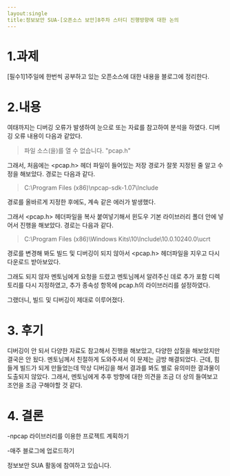 ```yaml
---
layout:single
title:정보보안 SUA-[오픈소스 보안]8주차 스터디 진행방향에 대한 논의 
---
```


# 1.과제 
[필수1]1주일에 한번씩 공부하고 있는 오픈소스에 대한 내용을 블로그에 정리한다.



# 2.내용
여태까지는 디버깅 오류가 발생하여 눈으로 또는 자료를 참고하여 분석을 하였다. 디버깅 오류 내용이 다음과 같았다. 

> 파일 소스(을)를 열 수 없습니다. "pcap.h"

그래서, 처음에는 <pcap.h> 헤더 파일이 들어있는 저장 경로가 잘못 지정된 줄 알고 수정을 해보았다. 경로는 다음과 같다.

>C:\Program Files (x86)\npcap-sdk-1.07\Include 

경로를 올바르게 지정한 후에도, 계속 같은 에러가 발생했다. 

그래서 <pcap.h> 헤더파일을 복사 붙여넣기해서 윈도우 기본 라이브러리 폴더 안에 넣어서 진행을 해보았다. 경로는 다음과 같다.

>C:\Program Files (x86)\Windows Kits\10\Include\10.0.10240.0\ucrt

경로를 변경해 봐도 빌드 및 디버깅이 되지 않아서 <pcap.h> 헤더파일을 지우고 다시 다운로드 받아보았다. 

그래도 되지 않자 멘토님에게 요청을 드렸고 멘토님께서 알려주신 데로 추가 포함 디렉토리를 다시 지정하였고, 추가 종속성 항목에 pcap.h의 라이브러리를 설정하였다.

그랬더니, 빌드 및 디버깅이 제대로 이루어졌다. 

# 3. 후기
디버깅이 안 되서 다양한 자료도 참고해서 진행을 해보았고, 다양한 삽질을 해보았지만 결국은 안 됬다. 멘토님께서 친절하게 도와주셔서 이 문제는 금방 해결되었다. 
근데, 힘들게 빌드가 되게 만들었는데 막상 디버깅을 해서 결과를 봐도 별로 유의미한 결과물이 도출되지 않았다. 
그래서, 멘토님에게 추후 방향에 대한 의견을 조금 더 상의 들여보고 조언을 조금 구해야할 것 같다. 


# 4. 결론

-npcap 라이브러리를 이용한 프로젝트 계획하기

-매주 블로그에 업로드하기



정보보안 SUA 활동에 참여하고 있습니다.



